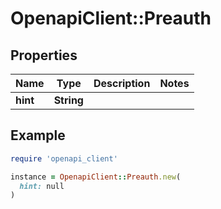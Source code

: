 # OpenapiClient::Preauth

## Properties

| Name | Type | Description | Notes |
| ---- | ---- | ----------- | ----- |
| **hint** | **String** |  |  |

## Example

```ruby
require 'openapi_client'

instance = OpenapiClient::Preauth.new(
  hint: null
)
```

